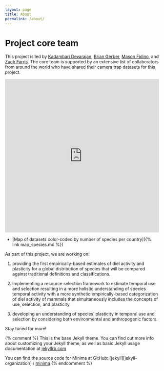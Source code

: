 ```yaml
---
layout: page
title: About
permalink: /about/
---
```

# Project core team

This project is led by [Kadambari Devarajan](http://kadambarid.in/), [Brian Gerber](https://web.uri.edu/gerberslab/), [Mason Fidino](https://masonfidino.com/), and [Zach Farris](https://farriszj.wixsite.com/mysite). The core team is supported by an extensive list of collaborators from around the world who have shared their camera trap datasets for this project. 

<iframe src="https://diel-project.github.io/map_species.html" height="500px" width="100%" style="border:none;"></iframe>

* [Map of datasets color-coded by number of species per country]({% link map_species.md %})

As part of this project, we are working on: 

1) providing the first empirically-based estimates of diel activity and plasticity for a global distribution of species that will be compared against traditional definitions and classifications. 

2) implementing a resource selection framework to estimate temporal use and selection resulting in a more holistic understanding of species temporal activity with a more synthetic empirically-based categorization of diel activity of mammals that simultaneously includes the concepts of use, selection, and plasticity.

3) developing an understanding of species’ plasticity in temporal use and selection by considering both environmental and anthropogenic factors.

Stay tuned for more!

{% comment %}
This is the base Jekyll theme. You can find out more info about customizing your Jekyll theme, as well as basic Jekyll usage documentation at [jekyllrb.com](https://jekyllrb.com/)

You can find the source code for Minima at GitHub:
[jekyll][jekyll-organization] /
[minima](https://github.com/jekyll/minima)
{% endcomment %}


